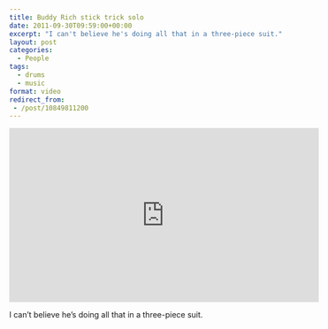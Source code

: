 ```yaml
---
title: Buddy Rich stick trick solo
date: 2011-09-30T09:59:00+00:00
excerpt: "I can't believe he's doing all that in a three-piece suit."
layout: post
categories:
  - People
tags:
  - drums
  - music
format: video
redirect_from:
 - /post/10849811200
---
```

<div class="video-container">
	<iframe width="560" height="315" src="https://www.youtube.com/embed/UOqr5iyjzZY" frameborder="0" allowfullscreen></iframe>
</div>

I can’t believe he’s doing all that in a three-piece suit.